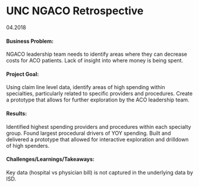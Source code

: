 # UNC NGACO Retrospective
04.2018

#### Business Problem: 
NGACO leadership team needs to identify areas where they can decrease costs for ACO patients. 
Lack of insight into where money is being spent.

#### Project Goal:
Using claim line level data, identify areas of high spending within specialties, particularly related to specific providers and procedures.
Create a prototype that allows for further exploration by the ACO leadership team.

#### Results:
Identified highest spending providers and procedures within each specialty group.
Found largest procedural drivers of YOY spending.
Built and delivered a prototype that allowed for interactive exploration and drilldown of high spenders.

#### Challenges/Learnings/Takeaways: 
Key data (hospital vs physician bill) is not captured in the underlying data by ISD.
